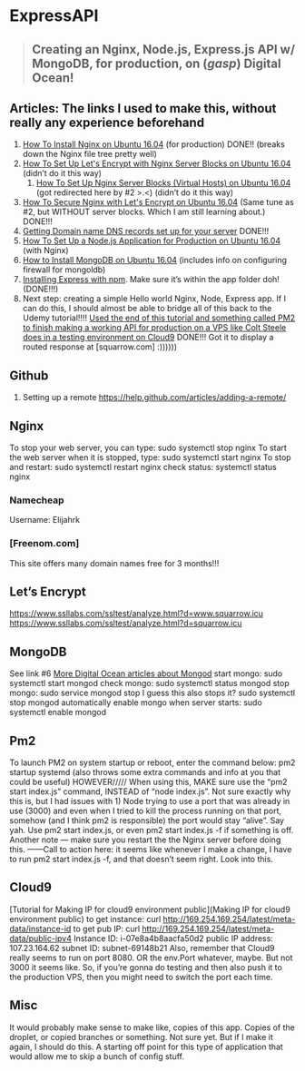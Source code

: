 # ExpressAPI
>## Creating an Nginx, Node.js, Express.js API w/ MongoDB, for production, on  (*gasp*) Digital Ocean!

## Articles: The links I used to make this, without really any experience beforehand
1. [How To Install Nginx on Ubuntu 16.04](https://www.digitalocean.com/community/tutorials/how-to-install-nginx-on-ubuntu-16-04) (for production) DONE!! (breaks down the Nginx file tree pretty well)
2. [How To Set Up Let's Encrypt with Nginx Server Blocks on Ubuntu 16.04](https://www.digitalocean.com/community/tutorials/how-to-set-up-let-s-encrypt-with-nginx-server-blocks-on-ubuntu-16-04) (didn’t do it this way)
    1. [How To Set Up Nginx Server Blocks (Virtual Hosts) on Ubuntu 16.04](https://www.digitalocean.com/community/tutorials/how-to-set-up-nginx-server-blocks-virtual-hosts-on-ubuntu-16-04) (got redirected here by #2 >.<) (didn’t do it this way)
3. [How To Secure Nginx with Let's Encrypt on Ubuntu 16.04](https://www.digitalocean.com/community/tutorials/how-to-secure-nginx-with-let-s-encrypt-on-ubuntu-16-04) (Same tune as #2, but WITHOUT server blocks. Which I am still learning about.) DONE!!!
4. [Getting Domain name DNS records set up for your server](https://www.digitalocean.com/community/tutorials/an-introduction-to-digitalocean-dns) DONE!!!
5. [How To Set Up a Node.js Application for Production on Ubuntu 16.04](https://www.digitalocean.com/community/tutorials/how-to-set-up-a-node-js-application-for-production-on-ubuntu-16-04) (with Nginx)
6. [How to Install MongoDB on Ubuntu 16.04](https://www.digitalocean.com/community/tutorials/how-to-install-mongodb-on-ubuntu-16-04) (includes info on configuring firewall for mongoldb)
7. [Installing Express with npm](https://expressjs.com/en/starter/installing.html). Make sure it’s within the app folder doh! (DONE!!!)
8. Next step: creating a simple Hello world Nginx, Node, Express app. If I can do this, I should almost be able to bridge all of this back to the Udemy tutorial!!!! [Used the end of this tutorial and something called PM2 to finish making a working API for production on a VPS like Colt Steele does in a testing environment on Cloud9](https://scotch.io/tutorials/deploying-a-node-app-to-digital-ocean)  DONE!!! Got it to display a routed response at [squarrow.com] :))))))

## Github
1. Setting up a remote https://help.github.com/articles/adding-a-remote/

## Nginx

To stop your web server, you can type:					sudo systemctl stop nginx
To start the web server when it is stopped, type:			sudo systemctl start nginx
To stop and restart:									sudo systemctl restart nginx
check status:										systemctl status nginx


### Namecheap
Username: Elijahrk

### [Freenom.com]
This site offers many domain names free for 3 months!!! 


## Let’s Encrypt
https://www.ssllabs.com/ssltest/analyze.html?d=www.squarrow.icu
https://www.ssllabs.com/ssltest/analyze.html?d=squarrow.icu

## MongoDB
See link #6
[More Digital Ocean articles about Mongod](https://www.digitalocean.com/community/search?q=mongodb)
start mongo:					sudo systemctl start mongod
check mongo:					sudo systemctl status mongod
stop mongo:					sudo service mongod stop
I guess this also stops it?		sudo systemctl stop mongod
automatically enable
mongo when server starts:		sudo systemctl enable mongod

## Pm2
To launch PM2 on system startup or reboot, enter the command below:
pm2 startup systemd
(also throws some extra commands and info at you that could be useful)
HOWEVER///// When using this, MAKE sure use the “pm2 start index.js” command, INSTEAD of “node index.js”. Not sure exactly why this is, but I had issues with 1) Node trying to use a port that was already in use (3000) and even when I tried to kill the process running on that port, somehow (and I think pm2 is responsible) the port would stay “alive”. Say yah. Use pm2 start index.js, or even pm2 start index.js -f if something is off.
Another note — make sure you restart the the Nginx server before doing this.
——Call to action here: it seems like whenever I make a change, I have to run pm2 start index.js -f, and that doesn’t seem right. Look into this.

## Cloud9
[Tutorial for Making IP for cloud9 environment public](Making IP for cloud9 environment public)
to get instance:   		 curl http://169.254.169.254/latest/meta-data/instance-id
to get pub IP: 			curl http://169.254.169.254/latest/meta-data/public-ipv4
Instance ID:           		i-07e8a4b8aacfa50d2
public IP address:   		 107.23.164.62
subnet ID: 			subnet-69148b21
Also, remember that Cloud9 really seems to run on port 8080. OR the env.Port whatever, maybe. But not 3000 it seems like. So, if you’re gonna do testing and then also push it to the production VPS, then you might need to switch the port each time.

## Misc
It would probably make sense to make like, copies of this app. Copies of the droplet, or copied branches or something. Not sure yet. But if I make it again, I should do this. A starting off point for this type of application that would allow me to skip a bunch of config stuff.
